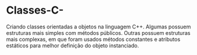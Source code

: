 # Classes-C-
Criando classes orientadas a objetos na linguagem C++. Algumas possuem estruturas mais simples com métodos públicos. Outras possuem estruturas mais complexas, em que foram usados métodos constantes e atributos estáticos para melhor definição do objeto instanciado.
